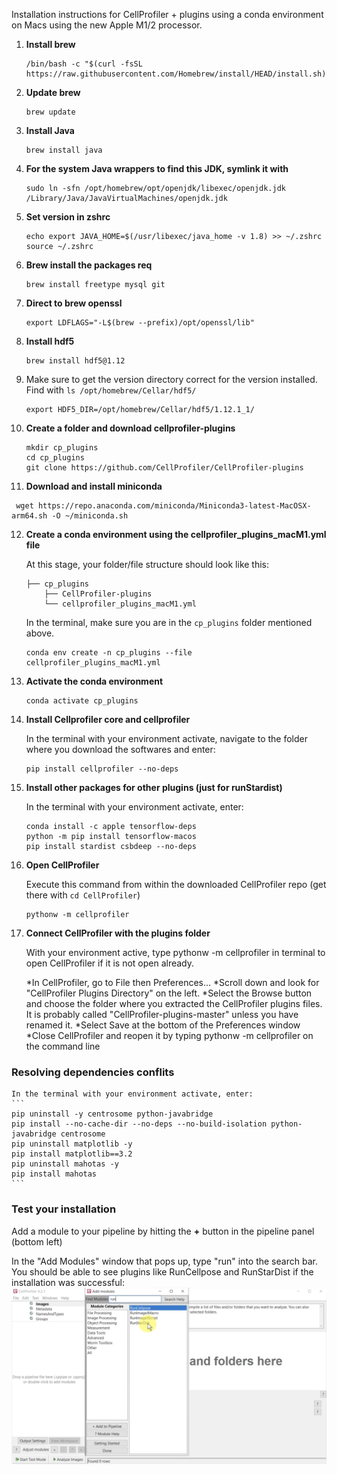  Installation instructions for CellProfiler + plugins using a conda environment on Macs using the new Apple M1/2 processor. 

1. **Install brew**
    ```
    /bin/bash -c "$(curl -fsSL https://raw.githubusercontent.com/Homebrew/install/HEAD/install.sh)"
    ```

2. **Update brew**
    ```
    brew update
    ```
    
3. **Install Java**
    ```
    brew install java
    ```

4. **For the system Java wrappers to find this JDK, symlink it with**
    ```
    sudo ln -sfn /opt/homebrew/opt/openjdk/libexec/openjdk.jdk /Library/Java/JavaVirtualMachines/openjdk.jdk
    ```

5. **Set version in zshrc**
    ```
    echo export JAVA_HOME=$(/usr/libexec/java_home -v 1.8) >> ~/.zshrc
    source ~/.zshrc
    ```

6. **Brew install the packages req**
    ```
    brew install freetype mysql git
    ```

7. **Direct to brew openssl**
    ```
    export LDFLAGS="-L$(brew --prefix)/opt/openssl/lib"
    ```

8. **Install hdf5**
    ```
    brew install hdf5@1.12
    ```

9. Make sure to get the version directory correct for the version installed. Find with `ls /opt/homebrew/Cellar/hdf5/`
    ```
    export HDF5_DIR=/opt/homebrew/Cellar/hdf5/1.12.1_1/
    ```
10. **Create a folder and download cellprofiler-plugins**

    ```
    mkdir cp_plugins
    cd cp_plugins
    git clone https://github.com/CellProfiler/CellProfiler-plugins
    ```

11. **Download and install miniconda**

   ```
    wget https://repo.anaconda.com/miniconda/Miniconda3-latest-MacOSX-arm64.sh -O ~/miniconda.sh
   ```

12. **Create a conda environment using the cellprofiler_plugins_macM1.yml file**

    At this stage, your folder/file structure should look like this:

    ```
    ├── cp_plugins
        ├── CellProfiler-plugins
        └── cellprofiler_plugins_macM1.yml

    ```

    In the terminal, make sure you are in the `cp_plugins` folder mentioned above.

    ```
    conda env create -n cp_plugins --file cellprofiler_plugins_macM1.yml
    ```

13. **Activate the conda environment**

    ```
    conda activate cp_plugins
    ```

14. **Install Cellprofiler core and cellprofiler**

    In the terminal with your environment activate, navigate to the folder where you download the softwares and enter:
        
    ``` 
    pip install cellprofiler --no-deps
    ```

15. **Install other packages for other plugins (just for runStardist)**

    In the terminal with your environment activate, enter:
    ```
    conda install -c apple tensorflow-deps
    python -m pip install tensorflow-macos
    pip install stardist csbdeep --no-deps
    ```

16. **Open CellProfiler**

    Execute this command from within the downloaded CellProfiler repo (get there with `cd CellProfiler`)

    ```
    pythonw -m cellprofiler
    ```

17. **Connect CellProfiler with the plugins folder**

    With your environment active, type pythonw -m cellprofiler in terminal to open CellProfiler if it is not open already.

    *In CellProfiler, go to File then Preferences...
    *Scroll down and look for "CellProfiler Plugins Directory" on the left.
    *Select the Browse button and choose the folder where you extracted the CellProfiler plugins files. It is probably called "CellProfiler-plugins-master" unless you have renamed it.
    *Select Save at the bottom of the Preferences window
    *Close CellProfiler and reopen it by typing pythonw -m cellprofiler on the command line


### Resolving dependencies conflits

    In the terminal with your environment activate, enter:
    ```
    pip uninstall -y centrosome python-javabridge
    pip install --no-cache-dir --no-deps --no-build-isolation python-javabridge centrosome
    pip uninstall matplotlib -y
    pip install matplotlib==3.2
    pip uninstall mahotas -y
    pip install mahotas
    ```

### Test your installation

Add a module to your pipeline by hitting the **+** button in the pipeline panel (bottom left)

In the "Add Modules" window that pops up, type "run" into the search bar. You should be able to see plugins like RunCellpose and RunStarDist if the installation was successful:
![](images/Install_environment_instructions_windows/2022-06-02T21-43-56.png)
